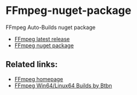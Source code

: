 # FFmpeg-nuget-package
FFmpeg Auto-Builds nuget package

- [FFmpeg latest release](https://github.com/Zerpico/FFmpeg-nuget-package/releases/latest)
- [FFmpeg nuget package](https://www.nuget.org/packages/FFMpeg.runtime)

## Related links:
- [FFmpeg homepage](https://ffmpeg.org/)
- [FFmpeg Win64/Linux64 Builds by Btbn](https://github.com/BtbN/FFmpeg-Builds)
